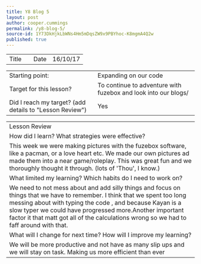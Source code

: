 ```yaml
---
title: Y8 Blog 5
layout: post
author: cooper.cummings
permalink: /y8-blog-5/
source-id: 1Y73DkHjkLbWNs4Hm5mDqsZW9x9PBYhoc-K8mgmA4Q2w
published: true
---
```

<table>
  <tr>
    <td>Title</td>
    <td></td>
    <td>Date</td>
    <td>16/10/17</td>
  </tr>
</table>


<table>
  <tr>
    <td>Starting point:</td>
    <td>Expanding on our code</td>
  </tr>
  <tr>
    <td>Target for this lesson?</td>
    <td>To continue to adventure with fuzebox and look into our blogs/</td>
  </tr>
  <tr>
    <td>Did I reach my target? 
(add details to "Lesson Review")</td>
    <td> Yes</td>
  </tr>
</table>


<table>
  <tr>
    <td>Lesson Review</td>
  </tr>
  <tr>
    <td>How did I learn? What strategies were effective? </td>
  </tr>
  <tr>
    <td>This week we were making pictures with the fuzebox software, like a pacman, or a love heart etc. We made our own pictures ad made them into a near game/roleplay. This was great fun and we thoroughly thought it through. (lots of 'Thou', I know.)

</td>
  </tr>
  <tr>
    <td>What limited my learning? Which habits do I need to work on? </td>
  </tr>
  <tr>
    <td>We need to not mess about and add silly things and focus on things that we have to remember. I think that we spent too long messing about with typing the code , and because Kayan is a slow typer we could have progressed more.Another important factor it that matt got all of the calculations wrong so we had to faff around with that.</td>
  </tr>
  <tr>
    <td>What will I change for next time? How will I improve my learning?</td>
  </tr>
  <tr>
    <td>We will be more productive and not have as many slip ups and we will stay on task. Making us more efficient than ever</td>
  </tr>
</table>


